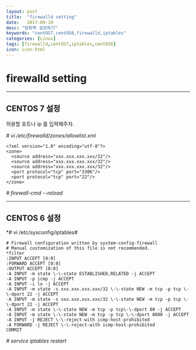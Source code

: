 ```yaml
---
layout: post
title:  "firewalld setting"
date:   2017-09-10
desc: "방화벽 설정하기"
keywords: "centOS7,centOS6,firewalld,iptables"
categories: [Linux]
tags: [firewalld,centOS7,iptables,centOS6]
icon: icon-html
---
```


**firewalld setting**
===============================================
---

**CENTOS 7 설정**
-----------------

허용할 포트나 ip 를 입력해주자.

*# vi /etc/firewalld/zones/allowlist.xml*
```
<?xml version="1.0" encoding="utf-8"?>
<zone>
  <source address="xxx.xxx.xxx.xxx/32"/>
  <source address="xxx.xxx.xxx.xxx/32"/>
  <source address="xxx.xxx.xxx.xxx/32"/>
  <port protocol="tcp" port="3306"/>
  <port protocol="tcp" port="22"/>
</zone>
```

*# firewall-cmd \-\-reload*


---

**CENTOS 6 설정**
-----------------

*# vi /etc/sysconfig/iptables#

```
# Firewall configuration written by system-config-firewall
# Manual customization of this file is not recommended.
*filter
:INPUT ACCEPT [0:0]
:FORWARD ACCEPT [0:0]
:OUTPUT ACCEPT [0:0]
-A INPUT -m state \-\-state ESTABLISHED,RELATED -j ACCEPT
-A INPUT -p icmp -j ACCEPT
-A INPUT -i lo -j ACCEPT
-A INPUT -m state -s xxx.xxx.xxx.xxx/32 \-\-state NEW -m tcp -p tcp \-\-dport 22 -j ACCEPT
-A INPUT -m state -s xxx.xxx.xxx.xxx/32 \-\-state NEW -m tcp -p tcp \-\-dport 22 -j ACCEPT
-A INPUT -m state \-\-state NEW -m tcp -p tcp\-\-dport 80 -j ACCEPT
-A INPUT -m state \-\-state NEW -m tcp -p tcp \-\-dport 8080 -j ACCEPT
-A INPUT -j REJECT \-\-reject-with icmp-host-prohibited
-A FORWARD -j REJECT \-\-reject-with icmp-host-prohibited
COMMIT

```

*# service iptables restart*



